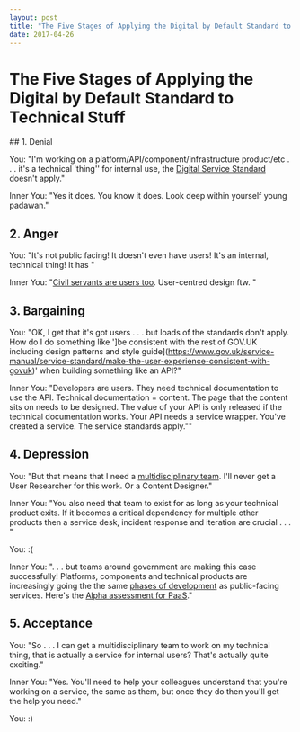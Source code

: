 ```yaml
---
layout: post
title: "The Five Stages of Applying the Digital by Default Standard to Technical Stuff"
date: 2017-04-26
---
```


# The Five Stages of Applying the Digital by Default Standard to Technical Stuff

## 1. Denial

You: "I'm working on a platform/API/component/infrastructure product/etc . . . it's a technical 'thing'' for internal use, the [Digital Service Standard](https://www.gov.uk/service-manual/service-standard) doesn't apply."

Inner You: "Yes it does. You know it does. Look deep within yourself young padawan."

## 2. Anger

You: "It's not public facing! It doesn't even have users! It's an internal, technical thing! It has "

Inner You: "[Civil servants are users too](https://gds.blog.gov.uk/2015/09/28/civil-servants-are-users-too/). User-centred design ftw. "

## 3. Bargaining

You: "OK, I get that it's got users . . . but loads of the standards don't apply. How do I do something like ']be consistent with the rest of GOV.UK including design patterns and style guide](https://www.gov.uk/service-manual/service-standard/make-the-user-experience-consistent-with-govuk)' when building something like an API?"

Inner You: "Developers are users. They need technical documentation to use the API. Technical documentation = content. The page that the content sits on needs to be designed. The value of your API is only released if the technical documentation works. Your API needs a service wrapper. You've created a service. The service standards apply.""

## 4. Depression

You: "But that means that I need a [multidisciplinary team](https://www.gov.uk/service-manual/service-standard/have-a-multidisciplinary-team). I'll never get a User Researcher for this work. Or a Content Designer."

Inner You: "You also need that team to exist for as long as your technical product exits. If it becomes a critical dependency for multiple other products then a service desk, incident response and iteration are crucial . . . "

You: :(

Inner You: ". . . but teams around government are making this case successfully! Platforms, components and technical products are increasingly going the the same [phases of development](https://www.gov.uk/service-manual/agile-delivery) as public-facing services. Here's the [Alpha assessment for PaaS](https://www.gov.uk/service-standard-reports/platform-as-a-service-paas)."

## 5. Acceptance

You: "So . . . I can get a multidisciplinary team to work on my technical thing, that is actually a service for internal users? That's actually quite exciting."

Inner You: "Yes. You'll need to help your colleagues understand that you're working on a service, the same as them, but once they do then you'll get the help you need."

You: :)
